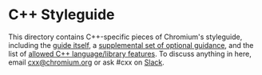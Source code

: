 # C++ Styleguide

This directory contains C++-specific pieces of Chromium's styleguide, including
the [guide itself](c++.md), a
[supplemental set of optional guidance](c++-dos-and-donts.md), and the list of
[allowed C++ language/library features](c++-features.md). To discuss anything in
here, email cxx@chromium.org or ask #cxx on
[Slack](/docs/website/site/developers/slack/index.md).
